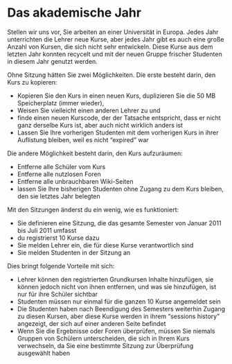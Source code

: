 # Das akademische Jahr

Stellen wir uns vor, Sie arbeiten an einer Universität in Europa. Jedes Jahr unterrichten die Lehrer neue Kurse, aber jedes Jahr gibt es auch eine große Anzahl von Kursen, die sich nicht sehr entwickeln. Diese Kurse aus dem letzten Jahr konnten recycelt und mit der neuen Gruppe frischer Studenten in diesem Jahr genutzt werden.

Ohne Sitzung hätten Sie zwei Möglichkeiten. Die erste besteht darin, den Kurs zu kopieren:

* Kopieren Sie den Kurs in einen neuen Kurs, duplizieren Sie die 50 MB Speicherplatz \(immer wieder\),
* Weisen Sie vielleicht einen anderen Lehrer zu und
* finde einen neuen Kurscode, der der Tatsache entspricht, dass er nicht ganz derselbe Kurs ist, aber auch nicht wirklich anders ist
* Lassen Sie Ihre vorherigen Studenten mit dem vorherigen Kurs in ihrer Auflistung bleiben, weil es nicht “expired” war

Die andere Möglichkeit besteht darin, den Kurs aufzuräumen:

* Entferne alle Schüler vom Kurs
* Entferne alle nutzlosen Foren
* Entferne alle unbrauchbaren Wiki-Seiten
* lassen Sie Ihre bisherigen Studenten ohne Zugang zu dem Kurs bleiben, den sie letztes Jahr belegten

Mit den Sitzungen änderst du ein wenig, wie es funktioniert:

* Sie definieren eine Sitzung, die das gesamte Semester von Januar 2011 bis Juli 2011 umfasst
* du registrierst 10 Kurse dazu
* Sie melden Lehrer ein, die für diese Kurse verantwortlich sind
* Sie melden Studenten in der Sitzung an

Dies bringt folgende Vorteile mit sich:

* Lehrer können den registrierten Grundkursen Inhalte hinzufügen, sie können jedoch nicht von ihnen entfernen, und was sie hinzufügen, ist nur für ihre Schüler sichtbar
* Studenten müssen nur einmal für die ganzen 10 Kurse angemeldet sein
* Die Studenten haben nach Beendigung des Semesters weiterhin Zugang zu diesen Kursen, aber diese Kurse werden in ihrem “sessions history” angezeigt, der sich auf einer anderen Seite befindet
* Wenn Sie die Ergebnisse oder Foren überprüfen, müssen Sie niemals Gruppen von Schülern unterscheiden, die sich in Ihrem Kurs verwechseln, da Sie eine bestimmte Sitzung zur Überprüfung ausgewählt haben